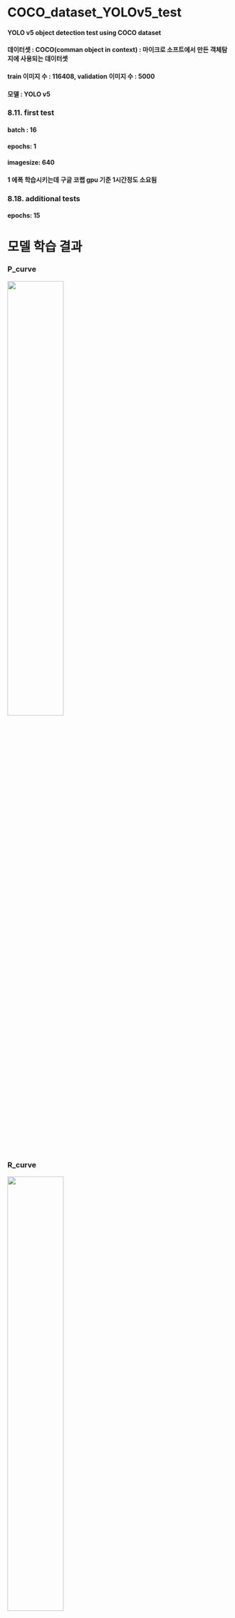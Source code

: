 # COCO_dataset_YOLOv5_test  


#### YOLO v5 object detection test using COCO dataset 
#### 데이터셋 : COCO(comman object in context) : 마이크로 소프트에서 만든 객체탐지에 사용되는 데이터셋
#### train 이미지 수 : 116408, validation 이미지 수 : 5000
#### 모델 : YOLO v5  


### 8.11. first test
#### batch : 16
#### epochs: 1
#### imagesize: 640  
####  1 에폭 학습시키는데 구글 코랩 gpu 기준 1시간정도 소요됨  


### 8.18. additional tests
#### epochs: 15



# 모델 학습 결과


### P_curve
<img src="https://user-images.githubusercontent.com/49335804/128989766-0151ebe4-5f4d-4d46-b3e4-9d44ea70d21f.png" width="50%" height="50%"/>  

### R_curve
<img src="https://user-images.githubusercontent.com/49335804/128990079-39c9e3bd-125b-474e-9a0e-b8f0c6590bc1.png" width="50%" height="50%"/>  

### PR_curve
<img src="https://user-images.githubusercontent.com/49335804/128990541-8cc3324a-8127-46db-a3f7-e5df9721529c.png" width="50%" height="50%"/>  

### F1_score
<img src="https://user-images.githubusercontent.com/49335804/128990635-b8a2ac17-c4a9-450c-99a7-52d05195bd29.png" width="50%" height="50%"/>  

### confusion_matrix
<img src="https://user-images.githubusercontent.com/49335804/128990713-c9c99361-5398-4b3b-96f1-83321b4ca09d.png" width="50%" height="50%"/>  

### train_batch_0
![train_batch0](https://user-images.githubusercontent.com/49335804/128990864-c130d71c-2468-47db-a764-f5c7005a5ab4.jpg)


### train_batch_1
![train_batch1](https://user-images.githubusercontent.com/49335804/128990922-6808a4d8-0c8c-42cd-9b6c-add67cd37e80.jpg)


### train_batch_2
![train_batch2](https://user-images.githubusercontent.com/49335804/128990980-f57fefad-572d-45e0-b8b2-6d8d3b09fba8.jpg)


### validation_batch_labels_0
![val_batch0_labels](https://user-images.githubusercontent.com/49335804/128991021-2c226d1f-2375-4318-8db0-406d55a1681e.jpg)


### validation_batch_predict_0
![val_batch0_pred](https://user-images.githubusercontent.com/49335804/128991065-fca5f721-b733-41ac-8edd-452461b9920d.jpg)


### validation_batch_labels_1
![val_batch1_labels](https://user-images.githubusercontent.com/49335804/128991222-6047b560-6302-47a4-8cf3-2264e7e1b313.jpg)


### validation_batch_predict_1
![val_batch1_pred](https://user-images.githubusercontent.com/49335804/128991164-69503342-8045-4ab9-98b4-9b18e796035c.jpg)


### validation_batch_labels_2
![val_batch2_labels](https://user-images.githubusercontent.com/49335804/128991257-4f0e0ec0-d4d4-43ac-8a84-9fde44c4e869.jpg)


### validation_batch_predict_2
![val_batch2_pred](https://user-images.githubusercontent.com/49335804/128991332-151ddc5c-5463-4101-9c66-c049dc53da48.jpg)

  
## 8.11. test results

# YOLO data image test
![000000016439_jpg rf 5799f1641ecbe657b77f74f6c11ab883](https://user-images.githubusercontent.com/49335804/128991564-1aeea6b1-5191-473f-93d2-58ed62208c38.jpg)    
![000000133645_jpg rf f349ed8b89e02746dfc2fc2f6a19d1ad](https://user-images.githubusercontent.com/49335804/128991667-230d46a2-a6fe-4122-8bcc-342dc72365c3.jpg)    
![000000214192_jpg rf 2a14b7534dfe02879327b5a89f618cb2](https://user-images.githubusercontent.com/49335804/128991699-1985ccee-da7f-4733-ac17-3ccb687c5479.jpg)    
![000000276055_jpg rf d9804930ad7faf9c36f32d8dc2e602a5](https://user-images.githubusercontent.com/49335804/128991745-9b0ac344-df5a-45a2-b829-6e29122c1f88.jpg)    
![000000329827_jpg rf a320319a40369375ac81ec62a8be5dc4](https://user-images.githubusercontent.com/49335804/128991773-b8ff72e0-7d1a-4853-9746-c59c57727311.jpg)    
![000000357978_jpg rf 91d4f5a74ed06116e2a0aea63d08da71](https://user-images.githubusercontent.com/49335804/128991810-d7d16089-cd63-469e-b3dd-ca46c6ab02fd.jpg)    
![bus](https://user-images.githubusercontent.com/49335804/128991840-adc63cf3-b101-4324-8ad0-7c80048541f6.jpg)    


# EnlightenGAN으로 조도개선 img 객체탐지 테스트
![dst3_screenshot_02 08 2021](https://user-images.githubusercontent.com/49335804/128991997-1a741eb8-d469-469c-87eb-3c93e9d1bb21.png)        
<img src="https://user-images.githubusercontent.com/49335804/128992069-61a13535-7f22-4bb3-8f66-887036a38487.jpg" width="50%" height="50%"/>      




# gray scale img 객체탐지 테스트
![KakaoTalk_20210811_144832280](https://user-images.githubusercontent.com/49335804/128992374-6723279f-36ae-4346-aafa-2fd236146423.jpg)    
![KakaoTalk_20210811_144832280_01](https://user-images.githubusercontent.com/49335804/128992435-8431eac9-0c92-459f-a65c-690708d0b834.jpg)    
![KakaoTalk_20210811_144832280_02](https://user-images.githubusercontent.com/49335804/128992476-99fe50ce-050e-4f3c-a6d6-2e023a7d8205.jpg)    
![KakaoTalk_20210811_144832280_03](https://user-images.githubusercontent.com/49335804/128992567-41a2b95f-3474-49e4-a706-a12e3109925d.jpg)    
![KakaoTalk_20210811_144832280_05](https://user-images.githubusercontent.com/49335804/128992633-6f736888-2fad-4ac6-b033-92c4b7bca384.jpg)    
![KakaoTalk_20210811_144832280_06](https://user-images.githubusercontent.com/49335804/128992719-dc37143d-6faa-4c24-9293-a14179d79970.jpg)    
![KakaoTalk_20210811_144832280_08](https://user-images.githubusercontent.com/49335804/128992760-4c53812e-efeb-46ca-a23d-4548b8adce7c.jpg)

  
  
  
## 8.18. test results  


# EnlightenGAN으로 조도개선 img 객체탐지 테스트
![dst3_screenshot_02 08 2021](https://user-images.githubusercontent.com/49335804/129852066-fada550f-ffc6-4d47-8a48-decf9a5ac821.png)
![dst5_screenshot_02 08 2021](https://user-images.githubusercontent.com/49335804/129852126-9b6736df-d4a2-4f82-9117-4b39967fb3d6.png)
![dst12_screenshot_11 08 2021](https://user-images.githubusercontent.com/49335804/129852175-906b3067-0fd9-49b4-99e2-331440ebdb89.png)
![KakaoTalk_20210720_213727400](https://user-images.githubusercontent.com/49335804/129852218-0c559b86-7c1e-45ad-aa27-157776c97cb0.jpg)
  
  
  
# gray scale img 객체탐지 테스트
![KakaoTalk_20210811_144832280](https://user-images.githubusercontent.com/49335804/129852313-22e5cce8-a16a-4527-b4eb-38656890e4ca.jpg)
![KakaoTalk_20210811_144832280_01](https://user-images.githubusercontent.com/49335804/129853010-30c0345d-bffd-4e53-b0bd-359e60a15e3c.jpg)
![KakaoTalk_20210811_144832280_02](https://user-images.githubusercontent.com/49335804/129853041-d6eba926-dadd-48a0-90ed-e09019d191a8.jpg)
![KakaoTalk_20210811_144832280_03](https://user-images.githubusercontent.com/49335804/129853071-5f4f3ac3-fb1e-4b73-a4de-5e1955a3d872.jpg)
![KakaoTalk_20210811_144832280_04](https://user-images.githubusercontent.com/49335804/129853097-907c2208-ea63-4ac6-952d-4389d6c0afad.jpg)
![KakaoTalk_20210811_144832280_05](https://user-images.githubusercontent.com/49335804/129853125-c8a2d0af-682a-4475-abc5-26f656ab83f8.jpg)
![KakaoTalk_20210811_144832280_06](https://user-images.githubusercontent.com/49335804/129853145-756a9666-d595-4597-a811-5f89dfc82531.jpg)
![KakaoTalk_20210811_144832280_07](https://user-images.githubusercontent.com/49335804/129853172-313d39bc-26ff-485b-91c0-0b9983d68e62.jpg)
![KakaoTalk_20210811_144832280_08](https://user-images.githubusercontent.com/49335804/129853203-bb4788fd-3e91-4441-95a7-1bac162fe4d5.jpg)

  